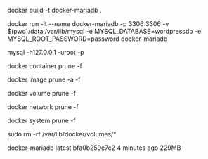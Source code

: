 docker build -t docker-mariadb .

docker run -it --name docker-mariadb -p 3306:3306 -v $(pwd)/data:/var/lib/mysql -e MYSQL_DATABASE=wordpressdb -e MYSQL_ROOT_PASSWORD=password docker-mariadb

mysql -h127.0.0.1 -uroot -p

docker container prune -f

docker image prune -a -f

docker volume prune -f

docker network prune -f

docker system prune -f

sudo rm -rf /var/lib/docker/volumes/*

docker-mariadb      latest              bfa0b259e7c2        4 minutes ago       229MB
